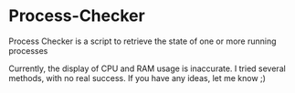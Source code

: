 # Process-Checker
Process Checker is a script to retrieve the state of one or more running processes

Currently, the display of CPU and RAM usage is inaccurate.
I tried several methods, with no real success.
If you have any ideas, let me know ;)
